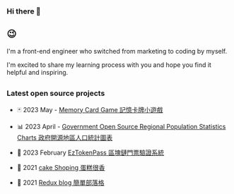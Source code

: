 ### Hi there 👋

## 😉

I'm a front-end engineer who switched from marketing to coding by myself.

I'm excited to share my learning process with you and hope you find it helpful and inspiring.


##


### Latest open source projects

- :black_joker:	 2023 May - [Memory Card Game 記憶卡牌小遊戲](https://github.com/roroiii/memory-card-game)
- :bar_chart: 2023 April - [Government Open Source Regional Population Statistics Charts 政府開源地區人口統計圖表](https://github.com/roroiii/gov-people-data)

- :ticket: 2023 February [EzTokenPass 區塊鏈門票驗證系統](https://github.com/gicpeatc82/EzTokenPass-Frontend)
- :cake: 2021 [cake Shoping 蛋糕很香](https://github.com/roroiii/cakeShoping)
- :memo: 2021 [Redux blog 簡單部落格](https://github.com/roroiii/react-redux-blog)

<!--
**roroiii/roroiii** is a ✨ _special_ ✨ repository because its `README.md` (this file) appears on your GitHub profile.

Here are some ideas to get you started:

- 🔭 I’m currently working on ...
- 🌱 I’m currently learning ...
- 👯 I’m looking to collaborate on ...
- 🤔 I’m looking for help with ...
- 💬 Ask me about ...
- 📫 How to reach me: ...
- 😄 Pronouns: ...
- ⚡ Fun fact: ...
-->
